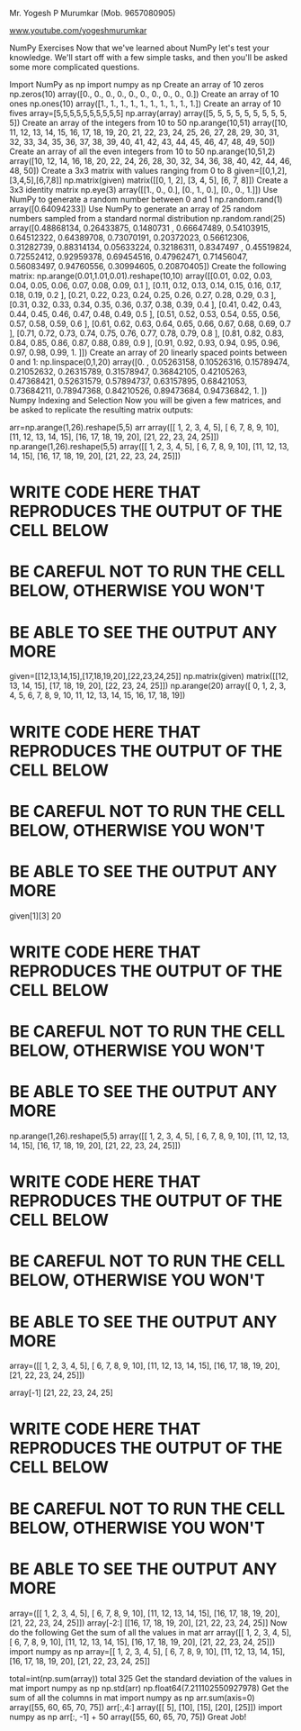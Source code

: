 Mr. Yogesh P Murumkar (Mob. 9657080905)

www.youtube.com/yogeshmurumkar

NumPy Exercises
Now that we've learned about NumPy let's test your knowledge. We'll start off with a few simple tasks, and then you'll be asked some more complicated questions.

Import NumPy as np
import numpy as np
Create an array of 10 zeros
np.zeros(10)
array([0., 0., 0., 0., 0., 0., 0., 0., 0., 0.])
Create an array of 10 ones
np.ones(10)
array([1., 1., 1., 1., 1., 1., 1., 1., 1., 1.])
Create an array of 10 fives
array=[5,5,5,5,5,5,5,5,5,5]
np.array(array)
array([5, 5, 5, 5, 5, 5, 5, 5, 5, 5])
Create an array of the integers from 10 to 50
np.arange(10,51)
array([10, 11, 12, 13, 14, 15, 16, 17, 18, 19, 20, 21, 22, 23, 24, 25, 26,
       27, 28, 29, 30, 31, 32, 33, 34, 35, 36, 37, 38, 39, 40, 41, 42, 43,
       44, 45, 46, 47, 48, 49, 50])
Create an array of all the even integers from 10 to 50
np.arange(10,51,2)
array([10, 12, 14, 16, 18, 20, 22, 24, 26, 28, 30, 32, 34, 36, 38, 40, 42,
       44, 46, 48, 50])
Create a 3x3 matrix with values ranging from 0 to 8
given=[[0,1,2],[3,4,5],[6,7,8]]
np.matrix(given)
matrix([[0, 1, 2],
        [3, 4, 5],
        [6, 7, 8]])
Create a 3x3 identity matrix
np.eye(3)
array([[1., 0., 0.],
       [0., 1., 0.],
       [0., 0., 1.]])
Use NumPy to generate a random number between 0 and 1
np.random.rand(1)
array([0.64094233])
Use NumPy to generate an array of 25 random numbers sampled from a standard normal distribution
np.random.rand(25)
array([0.48868134, 0.26433875, 0.1480731 , 0.66647489, 0.54103915,
       0.64512322, 0.64389708, 0.73070191, 0.20372023, 0.56612306,
       0.31282739, 0.88314134, 0.05633224, 0.32186311, 0.8347497 ,
       0.45519824, 0.72552412, 0.92959378, 0.69454516, 0.47962471,
       0.71456047, 0.56083497, 0.94760556, 0.30994605, 0.20870405])
Create the following matrix:
np.arange(0.01,1.01,0.01).reshape(10,10)
array([[0.01, 0.02, 0.03, 0.04, 0.05, 0.06, 0.07, 0.08, 0.09, 0.1 ],
       [0.11, 0.12, 0.13, 0.14, 0.15, 0.16, 0.17, 0.18, 0.19, 0.2 ],
       [0.21, 0.22, 0.23, 0.24, 0.25, 0.26, 0.27, 0.28, 0.29, 0.3 ],
       [0.31, 0.32, 0.33, 0.34, 0.35, 0.36, 0.37, 0.38, 0.39, 0.4 ],
       [0.41, 0.42, 0.43, 0.44, 0.45, 0.46, 0.47, 0.48, 0.49, 0.5 ],
       [0.51, 0.52, 0.53, 0.54, 0.55, 0.56, 0.57, 0.58, 0.59, 0.6 ],
       [0.61, 0.62, 0.63, 0.64, 0.65, 0.66, 0.67, 0.68, 0.69, 0.7 ],
       [0.71, 0.72, 0.73, 0.74, 0.75, 0.76, 0.77, 0.78, 0.79, 0.8 ],
       [0.81, 0.82, 0.83, 0.84, 0.85, 0.86, 0.87, 0.88, 0.89, 0.9 ],
       [0.91, 0.92, 0.93, 0.94, 0.95, 0.96, 0.97, 0.98, 0.99, 1.  ]])
Create an array of 20 linearly spaced points between 0 and 1:
np.linspace(0,1,20)
array([0.        , 0.05263158, 0.10526316, 0.15789474, 0.21052632,
       0.26315789, 0.31578947, 0.36842105, 0.42105263, 0.47368421,
       0.52631579, 0.57894737, 0.63157895, 0.68421053, 0.73684211,
       0.78947368, 0.84210526, 0.89473684, 0.94736842, 1.        ])
Numpy Indexing and Selection
Now you will be given a few matrices, and be asked to replicate the resulting matrix outputs:

arr=np.arange(1,26).reshape(5,5)
arr
array([[ 1,  2,  3,  4,  5],
       [ 6,  7,  8,  9, 10],
       [11, 12, 13, 14, 15],
       [16, 17, 18, 19, 20],
       [21, 22, 23, 24, 25]])
np.arange(1,26).reshape(5,5)
array([[ 1,  2,  3,  4,  5],
       [ 6,  7,  8,  9, 10],
       [11, 12, 13, 14, 15],
       [16, 17, 18, 19, 20],
       [21, 22, 23, 24, 25]])
# WRITE CODE HERE THAT REPRODUCES THE OUTPUT OF THE CELL BELOW
# BE CAREFUL NOT TO RUN THE CELL BELOW, OTHERWISE YOU WON'T
# BE ABLE TO SEE THE OUTPUT ANY MORE
given=[[12,13,14,15],[17,18,19,20],[22,23,24,25]]
np.matrix(given)
matrix([[12, 13, 14, 15],
        [17, 18, 19, 20],
        [22, 23, 24, 25]])
np.arange(20)
array([ 0,  1,  2,  3,  4,  5,  6,  7,  8,  9, 10, 11, 12, 13, 14, 15, 16,
       17, 18, 19])
# WRITE CODE HERE THAT REPRODUCES THE OUTPUT OF THE CELL BELOW
# BE CAREFUL NOT TO RUN THE CELL BELOW, OTHERWISE YOU WON'T
# BE ABLE TO SEE THE OUTPUT ANY MORE
given[1][3]
20
# WRITE CODE HERE THAT REPRODUCES THE OUTPUT OF THE CELL BELOW
# BE CAREFUL NOT TO RUN THE CELL BELOW, OTHERWISE YOU WON'T
# BE ABLE TO SEE THE OUTPUT ANY MORE
np.arange(1,26).reshape(5,5)
array([[ 1,  2,  3,  4,  5],
       [ 6,  7,  8,  9, 10],
       [11, 12, 13, 14, 15],
       [16, 17, 18, 19, 20],
       [21, 22, 23, 24, 25]])
# WRITE CODE HERE THAT REPRODUCES THE OUTPUT OF THE CELL BELOW
# BE CAREFUL NOT TO RUN THE CELL BELOW, OTHERWISE YOU WON'T
# BE ABLE TO SEE THE OUTPUT ANY MORE
array=([[ 1,  2,  3,  4,  5],
       [ 6,  7,  8,  9, 10],
       [11, 12, 13, 14, 15],
       [16, 17, 18, 19, 20],
       [21, 22, 23, 24, 25]])


array[-1]
[21, 22, 23, 24, 25]
# WRITE CODE HERE THAT REPRODUCES THE OUTPUT OF THE CELL BELOW
# BE CAREFUL NOT TO RUN THE CELL BELOW, OTHERWISE YOU WON'T
# BE ABLE TO SEE THE OUTPUT ANY MORE
array=([[ 1,  2,  3,  4,  5],
       [ 6,  7,  8,  9, 10],
       [11, 12, 13, 14, 15],
       [16, 17, 18, 19, 20],
       [21, 22, 23, 24, 25]])
array[-2:]
[[16, 17, 18, 19, 20], [21, 22, 23, 24, 25]]
Now do the following
Get the sum of all the values in mat
arr
array([[ 1,  2,  3,  4,  5],
       [ 6,  7,  8,  9, 10],
       [11, 12, 13, 14, 15],
       [16, 17, 18, 19, 20],
       [21, 22, 23, 24, 25]])
import numpy as np
array=[[ 1,  2,  3,  4,  5],
       [ 6,  7,  8,  9, 10],
       [11, 12, 13, 14, 15],
       [16, 17, 18, 19, 20],
       [21, 22, 23, 24, 25]]

total=int(np.sum(array))
total
325
Get the standard deviation of the values in mat
import numpy as np
np.std(arr)
np.float64(7.211102550927978)
Get the sum of all the columns in mat
import numpy as np
arr.sum(axis=0)
array([55, 60, 65, 70, 75])
arr[:,4:]
array([[ 5],
       [10],
       [15],
       [20],
       [25]])
import numpy as np
arr[:, -1] + 50
array([55, 60, 65, 70, 75])
Great Job!

